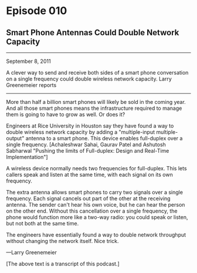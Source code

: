 # Episode 010

## Smart Phone Antennas Could Double Network Capacity

---

September 8, 2011

A clever way to send and receive both sides of a smart phone conversation on a single frequency could double wireless network capacity. Larry Greenemeier reports

---

More than half a billion smart phones will likely be sold in the coming year. And all those smart phones means the infrastructure required to manage them is going to have to grow as well. Or does it?

Engineers at Rice University in Houston say they have found a way to double wireless network capacity by adding a "multiple-input multiple-output" antenna to a smart phone. This device enables full-duplex over a single frequency. [Achaleshwar Sahai, Gaurav Patel and Ashutosh Sabharwal "Pushing the limits of Full-duplex: Design and Real-Time Implementation"]

A wireless device normally needs two frequencies for full-duplex. This lets callers speak and listen at the same time, with each signal on its own frequency.

The extra antenna allows smart phones to carry two signals over a single frequency. Each signal cancels out part of the other at the receiving antenna. The sender can't hear his own voice, but he can hear the person on the other end. Without this cancellation over a single frequency, the phone would function more like a two-way radio: you could speak or listen, but not both at the same time.

The engineers have essentially found a way to double network throughput without changing the network itself. Nice trick.

—Larry Greenemeier

[The above text is a transcript of this podcast.]


